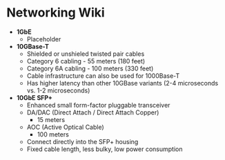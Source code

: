 # Networking Wiki

* **1GbE**
  * Placeholder
* **10GBase-T**
  * Shielded or unshieled twisted pair cables
  * Category 6 cabling  - 55 meters (180 feet)
  * Category 6A cabling - 100 meters (330 feet)
  * Cable infrastructure can also be used for 1000Base-T
  * Has higher latency than other 10GBase variants (2-4 microseconds vs. 1-2 microseconds)
* **10GbE SFP+**
  * Enhanced small form-factor pluggable transceiver
  * DA/DAC (Direct Attach / Direct Attach Copper)
    * 15 meters
  * AOC (Active Optical Cable)
    * 100 meters
  * Connect directly into the SFP+ housing
  * Fixed cable length, less bulky, low power consumption
